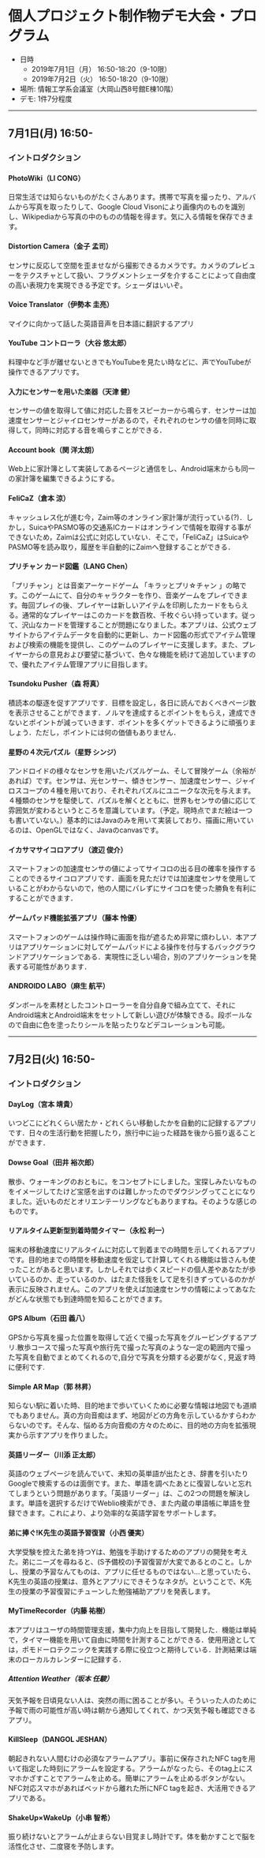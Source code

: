 個人プロジェクト制作物デモ大会・プログラム
========

* 日時
   * 2019年7月1日（月） 16:50-18:20（9-10限）
   * 2019年7月2日（火） 16:50-18:20（9-10限）
* 場所: 情報工学系会議室（大岡山西8号館E棟10階）
* デモ: 1件7分程度

---

## 7月1日(月) 16:50-

### イントロダクション

#### PhotoWiki（LI CONG）
日常生活では知らないものがたくさんあります。携帯で写真を撮ったり、アルバムから写真を取ったりして、Google Cloud Visonにより画像内のものを識別し、Wikipediaから写真の中のものの情報を得ます。気に入る情報を保存できます。

#### Distortion Camera（金子 孟司）
センサに反応して空間を歪ませながら撮影できるカメラです。カメラのプレビューをテクスチャとして扱い、フラグメントシェーダを介することによって自由度の高い表現力を実現できる予定です。シェーダはいいぞ。

#### Voice Translator（伊勢本 圭亮）
マイクに向かって話した英語音声を日本語に翻訳するアプリ

#### YouTube コントローラ（大谷 悠太郎）
料理中など手が離せないときでもYouTubeを見たい時などに、声でYouTubeが操作できるアプリです。

#### 入力にセンサーを用いた楽器（天津 健）
センサーの値を取得して値に対応した音をスピーカーから鳴らす．センサーは加速度センサーとジャイロセンサーがあるので，それぞれのセンサの値を同時に取得して，同時に対応する音を鳴らすことができる．

#### Account book（関 洋太朗）
Web上に家計簿として実装してあるページと通信をし、Android端末からも同一の家計簿を編集できるようにする。

#### FeliCaZ（倉本 涼）
キャッシュレス化が進む今，Zaim等のオンライン家計簿が流行っている(?)．しかし，SuicaやPASMO等の交通系ICカードはオンラインで情報を取得する事ができないため，Zaimは公式に対応していない．そこで，「FeliCaZ」はSuicaやPASMO等を読み取り，履歴を半自動的にZaimへ登録することができる．

#### プリチャン カード図鑑（LANG Chen）
「プリチャン」とは音楽アーケードゲーム 「キラッとプリ☆チャン 」の略です。このゲームにて、自分のキャラクターを作り、音楽ゲームをプレイできます。毎回プレイの後、プレイヤーは新しいアイテムを印刷したカードをもらえる。通常的なプレイヤーはこのカードを数百枚、千枚ぐらい持っています。従って、沢山なカードを管理することが問題になりました。本アプリは、公式ウェブサイトからアイテムデータを自動的に更新し、カード図鑑の形式でアイテム管理および検索の機能を提供し、このゲームのプレイヤーに支援します。また、プレイヤーからの意見および要望に基づいて、色々な機能を続けて追加していますので、優れたアイテム管理アプリに目指します。

#### Tsundoku Pusher（森 将真）
積読本の駆逐を促すアプリです．目標を設定し，各日に読んでおくべきページ数を表示させることができます．ノルマを達成するとポイントをもらえ，達成できないとポイントが減っていきます．ポイントを多くゲットできるように頑張りましょう．ただし，ポイントには何の価値もありません．

#### 星野の４次元パズル（星野 シンジ）
アンドロイドの様々なセンサを用いたパズルゲーム、そして冒険ゲーム（余裕があれば）です。センサは、光センサー、傾きセンサー、加速度センサー、ジャイロスコープの４種を用いており、それぞれパズルにユニークな次元を与えます。４種類のセンサを駆使して、パズルを解くとともに、世界もセンサの値に応じて雰囲気が変わるというところを意識しています。（予定。現時点でまだ絵は一つも書いていない。）基本的にはJavaのみを用いて実装しており、描画に用いているのは、OpenGLではなく、Javaのcanvasです。

#### イカサマサイコロアプリ（渡辺 俊介）
スマートフォンの加速度センサの値によってサイコロの出る目の確率を操作することのできるサイコロアプリです．画面を見ただけでは加速度センサを使用していることがわからないので，他の人間にバレずにサイコロを使った勝負を有利にすることができます．

#### ゲームパッド機能拡張アプリ（藤本 怜優）
スマートフォンのゲームは操作時に画面を指が遮るため非常に煩わしい．本アプリはアプリケーションに対してゲームパッドによる操作を付与するバックグラウンドアプリケーションである．実現性に乏しい場合，別のアプリケーションを発表する可能性があります．

#### ANDROIDO LABO（麻生 航平）
ダンボールを素材としたコントローラーを自分自身で組み立てて、それにAndroid端末とAndroid端末をセットして新しい遊びが体験できる。段ボールなので自由に色を塗ったりシールを貼ったりなどデコレーションも可能。

---

## 7月2日(火) 16:50-

### イントロダクション

#### DayLog（宮本 靖貴）
いつどこにどれくらい居たか・どれくらい移動したかを自動的に記録するアプリです．日々の生活行動を把握したり，旅行中に辿った経路を後から振り返ることができます．

#### Dowse Goal（田井 裕次郎）
‪散歩、ウォーキングのおともに。をコンセプトにしました。宝探しみたいなものをイメージしてたけど宝感を出すのは難しかったのでダウジングってことになりました。近いものだとオリエンテーリングなどもありますね。そのような感じのものです。‬

#### リアルタイム更新型到着時間タイマー（永松 利一）
端末の移動速度にリアルタイムに対応して到着までの時間を示してくれるアプリです。目的地までの時間を移動速度を仮定して計算してくれる機能は皆さんも使ったことがあると思います。しかしそれでは歩くスピードの個人差やあなたが歩いているのか、走っているのか、はたまた怪我をして足を引きずっているのかが表示に反映されません。このアプリを使えば加速度センサの情報によってあなたがどんな状態でも到達時間を知ることができます。

#### GPS Album（石田 義八）
GPSから写真を撮った位置を取得して近くで撮った写真をグルーピングするアプリ.散歩コースで撮った写真や旅行先で撮った写真のような一定の範囲内で撮った写真を自動でまとめてくれるので,自分で写真を分類する必要がなく, 見返す時に便利です.

#### Simple AR Map（郭 林昇）
知らない駅に着いた時、目的地まで歩いていくために必要な情報は地図でも道順でもありません。真の方向音痴はまず、地図がどの方角を示しているかすらわからないのです。そんな、悩める方向音痴の方々のために、目的地の方向を拡張現実から示すアプリを作りました。

#### 英語リーダー（川添 正太郎）
英語のウェブページを読んでいて、未知の英単語が出たとき、辞書を引いたりGoogleで検索するのは面倒です。また、単語を調べたあとに復習しないと忘れてしまうという問題があります。「英語リーダー」は、この2つの問題を解決します。単語を選択するだけでWeblio検索ができ、また内蔵の単語帳に単語を登録できます。これにより、より効率的な英語学習をサポートします。

#### 弟に捧ぐ!K先生の英語予習復習（小西 優実）
大学受験を控えた弟を持つYは、勉強を手助けするためのアプリの開発を考えた。弟にニーズを尋ねると、(S予備校の)予習復習が大変であるとのこと。しかし、授業の予習なんてものは、アプリに任せるものではない...と思っていたら、K先生の英語の授業は、意外とアプリにできそうなネタが。ということで、K先生の授業の予習復習にチューンした勉強補助アプリを発表します。

#### MyTimeRecorder（内藤 祐樹）
本アプリはユーザの時間管理支援，集中力向上を目指して開発した．機能は単純で，タイマー機能を用いて自由に時間を計測することができる．使用用途としては，ポモドーロテクニックを実践する際に役立つと期待している．計測結果は端末のローカルカレンダーに記録する．

##### Attention Weather（坂本 任駿）
天気予報を日頃見ない人は、突然の雨に困ることが多い。そういった人のために予報で雨の可能性が高い時は朝から通知してくれて、かつ天気予報も確認できるアプリ。

#### KillSleep（DANGOL JESHAN）
朝起きれない人間むけの必須なアラームアプリ。事前に保存されたNFC tagを用いて指定した時刻にアラームを設定する。アラームがなったら、そのtag上にスマホかざすことでアラームを止める。簡単にアラームを止めるボタンがない。NFC対応スマホがあればベッドから離れた所にNFC tagを起き、大活用できるアプリである。

#### ShakeUp×WakeUp（小串 智希）
振り続けないとアラームが止まらない目覚まし時計です。体を動かすことで脳を活性化させ、二度寝を予防します。


